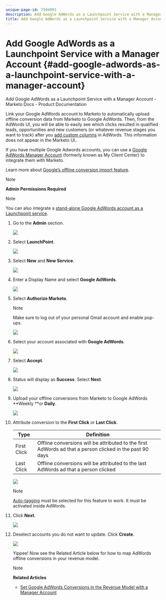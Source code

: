 ```yaml
---
unique-page-id: 7504893
description: Add Google AdWords as a Launchpoint Service with a Manager Account - Marketo Docs - Product Documentation
title: Add Google AdWords as a Launchpoint Service with a Manager Account
---
```


# Add Google AdWords as a Launchpoint Service with a Manager Account {#add-google-adwords-as-a-launchpoint-service-with-a-manager-account}

Add Google AdWords as a Launchpoint Service with a Manager Account - Marketo Docs - Product Documentation

Link your Google AdWords account to Marketo to automatically upload offline conversion data from Marketo to Google AdWords. Then, from the AdWords UI, you will be able to easily see which clicks resulted in qualified leads, opportunities and new customers (or whatever revenue stages you want to track) after you [add custom columns](https://support.google.com/adwords/answer/3073556) in AdWords. This information does not appear in the Marketo UI..

If you have multiple Google Adwords accounts, you can use a [Google AdWords Manager Account](https://www.google.com/adwords/manager-accounts/) (formerly known as My Client Center) to integrate them with Marketo.

Learn more about [Google’s offline conversion import feature](https://support.google.com/adwords/answer/2998031?hl=en).

>[!NOTE]
>
>**Admin Permissions Required**

>[!NOTE]
>
>You can also integrate a [stand-alone Google AdWords account as a Launchpoint service](add-google-adwords-as-a-launchpoint-service.md).

1. Go to the **Admin** section.

   ![](assets/login-admin-1.png)

1. Select **LaunchPoint**.

   ![](assets/image2014-12-5-14-3a35-3a27.png)

1. Select **New** and **New Service**.

   ![](assets/image2015-2-23-14-3a54-3a50.png)

1. Enter a Display Name and select **Google AdWords**.

   ![](assets/new-service-google-1.png)

1. Select **Authorize Marketo**.

   >[!NOTE]
   >
   >Make sure to log out of your personal Gmail account and enable pop-ups.

   ![](assets/image2015-2-26-20-3a54-3a1.png)

1. Select your account associated with **Google AdWords**.

   ![](assets/image2015-2-23-15-3a31-3a16.png)

1. Select **Accept**.

   ![](assets/image2015-2-23-16-3a32-3a45.png)

1. Status will display as **Success**. Select **Next**.

   ![](assets/image2015-2-26-20-3a55-3a21.png)

1. Upload your offline conversions from Marketo to Google AdWords **Weekly **or **Daily**.

   ![](assets/image2015-3-27-14-3a7-3a45.png)

1. Attribute conversion to the **First Click** or **Last Click**.

   | Type |Definition |
   |---|---|
   | First Click |Offline conversions will be attributed to the first AdWords ad that a person clicked in the past 90 days |
   | Last Click |Offline conversions will be attributed to the last AdWords ad that a person clicked |

   ![](assets/image2015-3-27-14-3a10-3a46.png)

   >[!NOTE]
   >
   >[Auto-tagging](https://support.google.com/adwords/answer/1752125?hl=en) must be selected for this feature to work. It must be activated inside AdWords.

1. Click **Next**.

   ![](assets/image2015-3-27-14-3a11-3a31.png)

1. Deselect accounts you do not want to update. Click **Create**.

   ![](assets/image2015-3-27-14-3a12-3a51.png)

   Yippee! Now see the Related Article below for how to map AdWords offline conversions in your revenue model.

   >[!NOTE]
   >
   >**Related Articles**
   >
   >    
   >    
   >    * [Set Google AdWords Conversions in the Revenue Model with a Manager Account](../../../../welcome-to-marketo-docs/product-docs/reporting/revenue-cycle-analytics/revenue-cycle-models/set-google-adwords-conversions-in-the-revenue-model-with-a-manager-account.md)
   >    
   >

